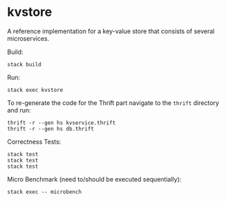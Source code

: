 # kvstore

A reference implementation for a key-value store that consists of several microservices.

Build:
```
stack build
```

Run:
```
stack exec kvstore
```

To re-generate the code for the Thrift part navigate to the `thrift` directory and run:
```
thrift -r --gen hs kvservice.thrift
thrift -r --gen hs db.thrift
```

Correctness Tests:
```
stack test
stack test
stack test
```

Micro Benchmark (need to/should be executed sequentially):

```
stack exec -- microbench
```
